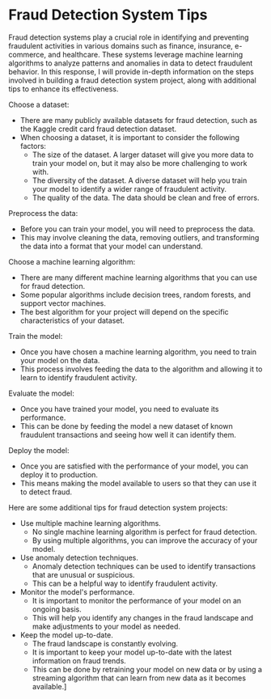 # Fraud Detection System Tips

Fraud detection systems play a crucial role in identifying and preventing fraudulent activities in various domains such as finance, insurance, e-commerce, and healthcare. These systems leverage machine learning algorithms to analyze patterns and anomalies in data to detect fraudulent behavior. In this response, I will provide in-depth information on the steps involved in building a fraud detection system project, along with additional tips to enhance its effectiveness.

Choose a dataset:
- There are many publicly available datasets for fraud detection, such as the Kaggle credit card fraud detection dataset.
- When choosing a dataset, it is important to consider the following factors:
  - The size of the dataset. A larger dataset will give you more data to train your model on, but it may also be more challenging to work with.
  - The diversity of the dataset. A diverse dataset will help you train your model to identify a wider range of fraudulent activity.
  - The quality of the data. The data should be clean and free of errors.

Preprocess the data:
- Before you can train your model, you will need to preprocess the data.
- This may involve cleaning the data, removing outliers, and transforming the data into a format that your model can understand.

Choose a machine learning algorithm:
- There are many different machine learning algorithms that you can use for fraud detection.
- Some popular algorithms include decision trees, random forests, and support vector machines.
- The best algorithm for your project will depend on the specific characteristics of your dataset.

Train the model:
- Once you have chosen a machine learning algorithm, you need to train your model on the data.
- This process involves feeding the data to the algorithm and allowing it to learn to identify fraudulent activity.

Evaluate the model:
- Once you have trained your model, you need to evaluate its performance.
- This can be done by feeding the model a new dataset of known fraudulent transactions and seeing how well it can identify them.

Deploy the model:
- Once you are satisfied with the performance of your model, you can deploy it to production.
- This means making the model available to users so that they can use it to detect fraud.

Here are some additional tips for fraud detection system projects:
- Use multiple machine learning algorithms.
  - No single machine learning algorithm is perfect for fraud detection.
  - By using multiple algorithms, you can improve the accuracy of your model.
- Use anomaly detection techniques.
  - Anomaly detection techniques can be used to identify transactions that are unusual or suspicious.
  - This can be a helpful way to identify fraudulent activity.
- Monitor the model's performance.
  - It is important to monitor the performance of your model on an ongoing basis.
  - This will help you identify any changes in the fraud landscape and make adjustments to your model as needed.
- Keep the model up-to-date.
  - The fraud landscape is constantly evolving.
  - It is important to keep your model up-to-date with the latest information on fraud trends.
  - This can be done by retraining your model on new data or by using a streaming algorithm that can learn from new data as it becomes available.]







